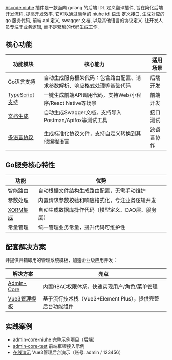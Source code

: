 [Vscode niuhe](https://marketplace.visualstudio.com/items?itemName=dequan.niuhe) 插件是一款面向 golang 的后端 IDL 定义翻译插件, 旨在简化后端开发流程, 提高开发效率. 它可以通过简单的 [niuhe idl 语法](../chapter2/section3.md) 定义接口, 生成对应的 go 服务代码, 前端 api 定义, swagger 文档, 以及其他语言的协议定义. 让开发人员专注于业务逻辑, 而不是繁琐的代码生成工作.

## 核心功能

| 功能模块 | 核心能力 | 适用场景 |
| --- | --- | --- |
| Go语言支持 | 自动生成服务框架代码：包含路由配置、请求参数解析、响应格式处理等基础代码 | 后端开发 |
| [TypeScript支持](../chapter3/section3.md) | 一键生成前端API调用代码，支持Web/小程序/React Native等场景 | 前端开发 |
| [文档生成](../chapter3/section2.md) | 自动生成Swagger文档，支持导入Postman/Apifox等测试工具 | 接口测试 |
| [多语言协议](../chapter4/section2.md) | 生成标准化协议文件，支持自定义转换到其他编程语言 | 跨语言协作 |

## Go服务核心特性
| 功能 | 优势 |
| --- | --- |
| 智能路由 | 自动根据文件结构生成路由配置，无需手动维护 |
| 参数处理 | 内置请求参数校验和响应格式化，专注业务逻辑开发 |
| [XORM集成](../chapter4/section1.md) | 自动生成数据库操作代码（模型定义、DAO层、服务层） |
| 常量管理 | 统一管理业务常量，提升代码可维护性 |

## 配套解决方案
开提供开箱即用的管理系统模板，加速企业级应用开发：

| 解决方案 | 亮点 |
| --- | --- |
| [Admin-Core](../chapter5/section1.md) | 内置RBAC权限体系，快速实现用户/角色/菜单管理 |
| [Vue3管理模板](../chapter5/section4.md) | 基于流行技术栈（Vue3+Element Plus），提供完整后台功能组件 |

## 实践案例
- [admin-core-niuhe](https://github.com/ma-guo/admin-core-niuhe) 完整示例项目（后端）
- [admin-core-test](https://github.com/ma-guo/admin-core-test) 前端框架接入示例 
- [在线演示](http://admindemo.zuxing.net) Vue3管理后台演示（账号: admin / 123456）


